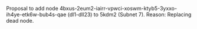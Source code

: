 Proposal to add node 4bxus-2eum2-iairr-vpwci-xoswm-ktyb5-3yxxo-ih4ye-etk6w-bub4s-qae (dl1-dll23) to 5kdm2 (Subnet 7).
Reason: Replacing dead node.
